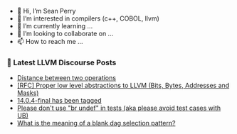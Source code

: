 - 👋 Hi, I’m Sean Perry
- 👀 I’m interested in compilers (c++, COBOL, llvm)
- 🌱 I’m currently learning ...
- 💞️ I’m looking to collaborate on ...
- 📫 How to reach me ...

<!---
s66perry/s66perry is a ✨ special ✨ repository because its `README.md` (this file) appears on your GitHub profile.
You can click the Preview link to take a look at your changes.
--->
### 📕 Latest LLVM Discourse Posts

<!-- DISCOURSE-LLVM:START -->
- [Distance between two operations](https://discourse.llvm.org/t/distance-between-two-operations/61338#post_2)
- [[RFC] Proper low level abstractions to LLVM &lpar;Bits, Bytes, Addresses and Masks&rpar;](https://discourse.llvm.org/t/rfc-proper-low-level-abstractions-to-llvm-bits-bytes-addresses-and-masks/63081#post_14)
- [14.0.4-final has been tagged](https://discourse.llvm.org/t/14-0-4-final-has-been-tagged/62750#post_12)
- [Please don&#39;t use &quot;br undef&quot; in tests &lpar;aka please avoid test cases with UB&rpar;](https://discourse.llvm.org/t/please-dont-use-br-undef-in-tests-aka-please-avoid-test-cases-with-ub/63115#post_6)
- [What is the meaning of a blank dag selection pattern?](https://discourse.llvm.org/t/what-is-the-meaning-of-a-blank-dag-selection-pattern/63092#post_3)
<!-- DISCOURSE-LLVM:END -->
